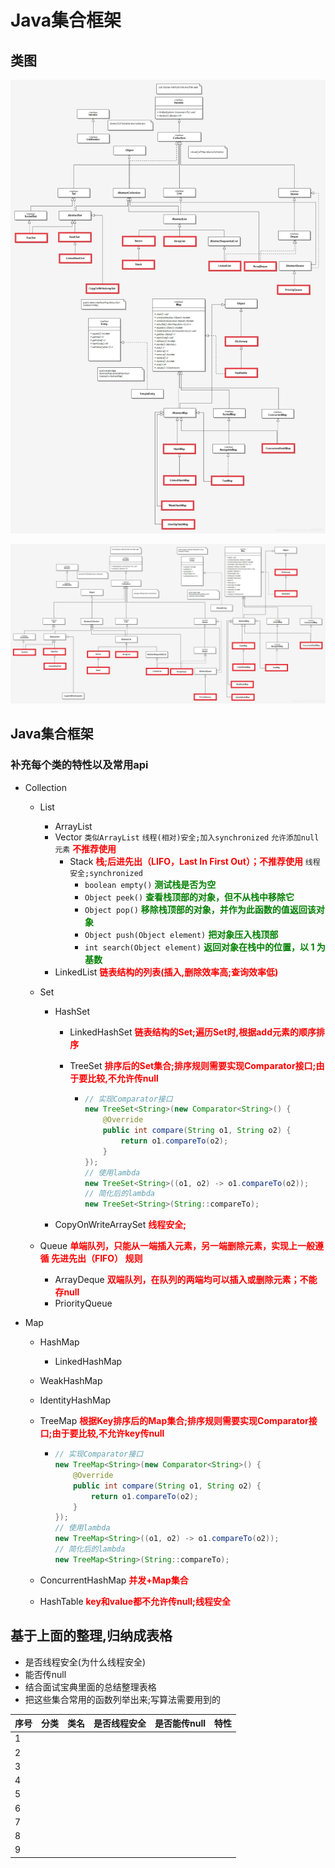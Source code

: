 # Java集合框架

## 类图

![](img/Collection类图.jpg)

![](img/Collection类图02.jpg)

## Java集合框架

### 补充每个类的特性以及常用api

- Collection
  - List
    - ArrayList
    - Vector `类似ArrayList` `线程(相对)安全;加入synchronized` `允许添加null元素`  <strong style="color:red;">不推荐使用</strong>
      - Stack <strong style="color:red;">栈;后进先出（LIFO，Last In First Out）；不推荐使用</strong> `线程安全;synchronized`
        - `boolean empty()` <strong style="color:green;">测试栈是否为空</strong>
        - `Object peek()` <strong style="color:green;">查看栈顶部的对象，但不从栈中移除它</strong>
        - `Object pop()` <strong style="color:green;">移除栈顶部的对象，并作为此函数的值返回该对象</strong>
        - `Object push(Object element)` <strong style="color:green;">把对象压入栈顶部</strong>
        - `int search(Object element)` <strong style="color:green;">返回对象在栈中的位置，以 1 为基数</strong>
    - LinkedList <strong style="color:red;">链表结构的列表(插入,删除效率高;查询效率低)</strong>
    
  - Set
    - HashSet
      - LinkedHashSet <strong style="color:red;">链表结构的Set;遍历Set时,根据add元素的顺序排序</strong>
      
      - TreeSet <strong style="color:red;">排序后的Set集合;排序规则需要实现Comparator接口;由于要比较,不允许传null</strong>
      
        - ```java
          // 实现Comparator接口
          new TreeSet<String>(new Comparator<String>() {
              @Override
              public int compare(String o1, String o2) {
                  return o1.compareTo(o2);
              }
          });
          // 使用lambda
          new TreeSet<String>((o1, o2) -> o1.compareTo(o2));
          // 简化后的lambda
          new TreeSet<String>(String::compareTo);
          ```
      
    - CopyOnWriteArraySet <strong style="color:red;">线程安全;</strong>
    
  - Queue <strong style="color:red;">单端队列，只能从一端插入元素，另一端删除元素，实现上一般遵循 先进先出（FIFO） 规则</strong>
    - ArrayDeque <strong style="color:red;">双端队列，在队列的两端均可以插入或删除元素；不能存null</strong>
    - PriorityQueue
  
- Map
  - HashMap
    - LinkedHashMap
    
  - WeakHashMap
  
  - IdentityHashMap
  
  - TreeMap <strong style="color:red;">根据Key排序后的Map集合;排序规则需要实现Comparator接口;由于要比较,不允许key传null</strong>
  
    - ```java
      // 实现Comparator接口
      new TreeMap<String>(new Comparator<String>() {
          @Override
          public int compare(String o1, String o2) {
              return o1.compareTo(o2);
          }
      });
      // 使用lambda
      new TreeMap<String>((o1, o2) -> o1.compareTo(o2));
      // 简化后的lambda
      new TreeMap<String>(String::compareTo);
      ```
  
  - ConcurrentHashMap <strong style="color:red;">并发+Map集合</strong>
  
  - HashTable <strong style="color:red;">key和value都不允许传null;线程安全</strong>

## 基于上面的整理,归纳成表格

- 是否线程安全(为什么线程安全)
- 能否传null
- 结合面试宝典里面的总结整理表格
- 把这些集合常用的函数列举出来;写算法需要用到的

| 序号 | 分类 | 类名 | 是否线程安全 | 是否能传null | 特性 |
| ---- | ---- | ---- | ------------ | ------------ | ---- |
| 1    |      |      |              |              |      |
| 2    |      |      |              |              |      |
| 3    |      |      |              |              |      |
| 4    |      |      |              |              |      |
| 5    |      |      |              |              |      |
| 6    |      |      |              |              |      |
| 7    |      |      |              |              |      |
| 8    |      |      |              |              |      |
| 9    |      |      |              |              |      |

